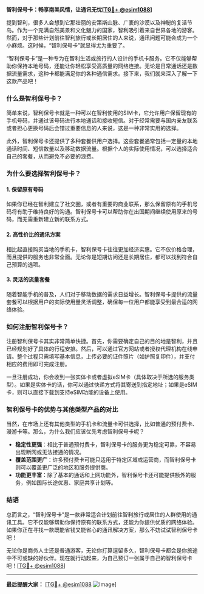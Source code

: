 **智利保号卡：畅享南美风情，让通讯无忧[[TG💪+ @esim1088](https://t.me/s/esim1088)]**

提到智利，很多人会想到它那壮丽的安第斯山脉、广袤的沙漠以及神秘的复活节岛。作为一个充满自然美景和文化魅力的国家，智利吸引着来自世界各地的游客。然而，对于那些计划前往智利旅行或长期居住的人来说，通讯问题可能会成为一个小麻烦。这时候，“智利保号卡”就显得尤为重要了。

“智利保号卡”是一种专为在智利生活或旅行的人设计的手机卡服务。它不仅能够帮助你保持本地号码，还能让你轻松享受高质量的网络连接。无论是日常通话还是数据流量需求，这种卡都能满足你的各种通信需求。接下来，我们就来深入了解一下这款产品吧！

### **什么是智利保号卡？**

简单来说，智利保号卡就是一种可以在智利使用的SIM卡，它允许用户保留现有的手机号码，并通过该号码进行本地通话和接收短信。对于经常需要与国内亲友联系或者担心更换号码后会错过重要信息的人来说，这是一种非常实用的选择。

此外，智利保号卡还提供了多种套餐供用户选择。这些套餐通常包括一定量的本地通话时间、短信数量以及移动数据流量。根据个人的实际使用情况，可以选择适合自己的套餐，从而避免不必要的浪费。

### **为什么要选择智利保号卡？**

#### **1. 保留原有号码**
如果你已经在智利建立了社交圈，或者有重要的商业联系，那么保留原有的手机号码将有助于维持良好的沟通。智利保号卡可以帮助你在出国期间继续使用原来的号码，而无需重新建立新的联系方式。

#### **2. 高性价比的通讯方案**
相比起直接购买当地的手机卡，智利保号卡往往更加经济实惠。它不仅价格合理，而且提供的服务也非常全面。无论你是短期访问还是长期居住，都可以找到符合自己预算的选项。

#### **3. 灵活的流量套餐**
随着智能手机的普及，人们对于移动数据的需求日益增长。智利保号卡提供的流量套餐可以根据用户的实际使用量灵活调整，确保每一位用户都能享受到最合适的网络体验。

### **如何注册智利保号卡？**

注册智利保号卡其实非常简单快捷。首先，你需要确定自己的目的地是智利，并且已经规划好了具体的行程安排。然后，可以通过官方网站或者授权代理机构在线申请。整个过程只需填写基本信息，上传必要的证件照片（如护照复印件），并支付相应的费用即可完成注册。

一旦注册成功，你会收到一张实体卡或者虚拟eSIM卡（具体取决于所选的服务类型）。如果是实体卡的话，你可以通过快递方式将其寄送到指定地址；如果是eSIM卡，则可以直接下载到支持eSIM功能的设备上使用。

### **智利保号卡的优势与其他类型产品的对比**

当然，在市场上还有其他类型的手机卡和流量卡可供选择，比如普通的预付费卡、漫游卡等。那么，为什么我们应该优先考虑智利保号卡呢？

- **稳定性更强**：相比于普通预付费卡，智利保号卡的服务更为稳定可靠，不容易出现断网或无法接通的情况。
- **覆盖范围更广**：许多预付费卡可能只适用于特定区域或运营商，而智利保号卡则可以覆盖更广泛的地区和服务提供商。
- **功能更丰富**：除了基本的通话和上网功能外，智利保号卡还可能提供额外的服务，例如国际长途优惠、家庭共享计划等。

### **结语**

总而言之，“智利保号卡”是一款非常适合计划前往智利旅行或居住的人群使用的通讯工具。它不仅能够帮助你保持原有的联系方式，还能为你提供优质的网络体验。如果你正在寻找一款既能省钱又能省心的通讯解决方案，那么不妨试试智利保号卡吧！

无论你是商务人士还是普通游客，无论你打算逗留多久，智利保号卡都会是你旅途中不可或缺的好伙伴。现在就行动起来，为自己预订一张属于自己的智利保号卡吧！[[TG💪+ @esim1088](https://t.me/s/esim1088)]

---

**最后提醒大家：** [[TG💪+ @esim1088](https://t.me/s/esim1088) ![Image](https://i.postimg.cc/4NQfJmqS/Snipaste-2025-05-13-00-14-12.png)]